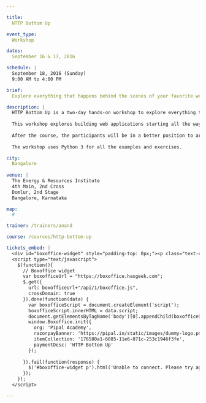 ```yaml
---

title:
  HTTP Bottom Up

event_type:
  Workshop

dates:
  September 16 & 17, 2016

schedule: |
  September 18, 2016 (Sunday)  
  9:00 AM to 4:00 PM

brief:
  Explore everything that happens behind the scenes of your favorite web framework.

description: |
  HTTP Bottom Up is a two-day hands-on workshop to explore everything that happens behind the scenes of your favorite web framework.
  
  This workshop explores building web applications starting all the way from bare sockets, without using any framework. Even though this is not the most production way to build web applications, this exercise will give a chance to observe and understand everything that happens behind the scenes of any web application.
  
  After the course, the participants will be in a better position to architect web applications and reason about their performance and scaliabity.
  
  The workshop uses Python 3 for all the examples and exercises.

city:
  Bangalore
  
venue: |
  The Energy & Resources Institute  
  4th Main, 2nd Cross  
  Domlur, 2nd Stage  
  Bangalore, Karnataka

map:
  #

trainer: /trainers/anand

course: /courses/http-bottom-up

tickets_embed: |
  <div id="boxoffice-widget" style="padding-top: 0px;"><p class="text-center regular">Loading...</p></div>
  <script type="text/javascript">
    $(function(){
      // Boxoffice widget
      var boxofficeUrl = "https://boxoffice.hasgeek.com";
      $.get({
        url: boxofficeUrl+"/api/1/boxoffice.js",
        crossDomain: true
      }).done(function(data) {
        var boxofficeScript = document.createElement('script');
        boxofficeScript.innerHTML = data.script;
        document.getElementsByTagName('body')[0].appendChild(boxofficeScript);
        window.Boxoffice.init({
          org: 'Pipal Academy',
          razorpayBanner: 'https://pipal.in/static/images/dummy-logo.png',
          itemCollection: '176580a1-6885-11e6-871c-253c1946f3fe',
          paymentDesc: 'HTTP Bottom Up'
        });
        
      }).fail(function(response) {
        $('#boxoffice-widget p').html('Unable to connect. Please try again.');
      });
    });
  </script>

---
```

